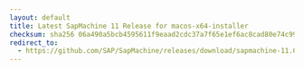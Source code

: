 ```yaml
---
layout: default
title: Latest SapMachine 11 Release for macos-x64-installer
checksum: sha256 06a490a5bcb4595611f9eaad2cdc37a7f65e1ef6ac8cad80e74c99c923e2ea7d
redirect_to:
  - https://github.com/SAP/SapMachine/releases/download/sapmachine-11.0.25/sapmachine-jre-11.0.25_macos-x64_bin.dmg
---
```

